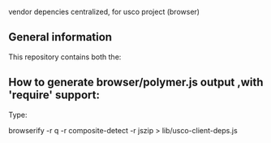 vendor depencies centralized, for usco project (browser)

General information
-------------------
This repository contains both the:


How to generate browser/polymer.js output ,with 'require' support:
------------------------------------------------------------------
Type: 

browserify -r q -r composite-detect -r jszip > lib/usco-client-deps.js
